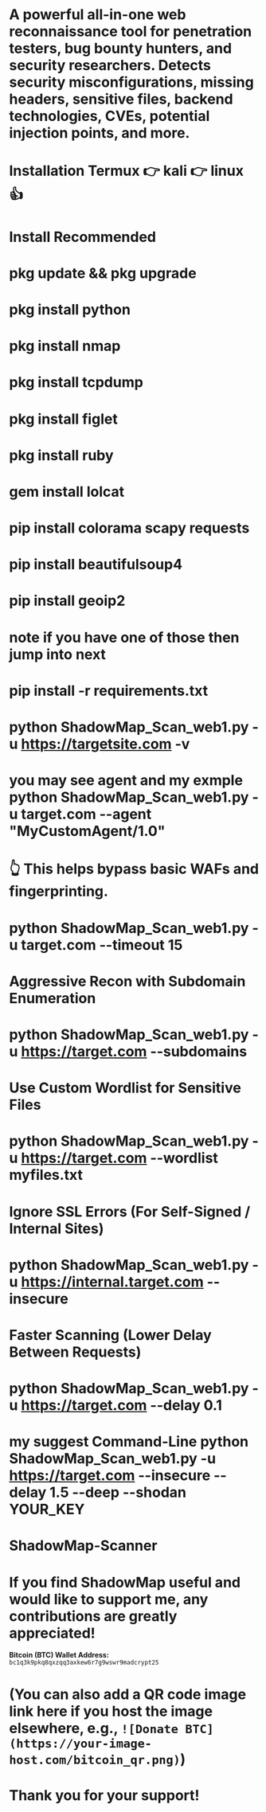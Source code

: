 # A powerful all-in-one web reconnaissance tool for penetration testers, bug bounty hunters, and security researchers. Detects security misconfigurations, missing headers, sensitive files, backend technologies, CVEs, potential injection points, and more.


# Installation Termux 👉 kali 👉 linux 👍


# Install Recommended

# pkg update && pkg upgrade
# pkg install python
# pkg install nmap
# pkg install tcpdump
# pkg install figlet
# pkg install ruby
# gem install lolcat
# pip install colorama scapy requests
# pip install beautifulsoup4
# pip install geoip2

# note if you have one of those then jump into next 

# pip install -r requirements.txt



# python ShadowMap_Scan_web1.py  -u https://targetsite.com -v

# you may see agent and my exmple python ShadowMap_Scan_web1.py -u target.com --agent "MyCustomAgent/1.0"

# 👆 This helps bypass basic WAFs and fingerprinting.

# python ShadowMap_Scan_web1.py -u target.com --timeout 15
 
# Aggressive Recon with Subdomain Enumeration

# python ShadowMap_Scan_web1.py -u https://target.com --subdomains

# Use Custom Wordlist for Sensitive Files 

# python ShadowMap_Scan_web1.py -u https://target.com --wordlist myfiles.txt

# Ignore SSL Errors (For Self-Signed / Internal Sites) 

# python ShadowMap_Scan_web1.py -u https://internal.target.com --insecure

# Faster Scanning (Lower Delay Between Requests)

# python ShadowMap_Scan_web1.py -u https://target.com --delay 0.1


 
# my suggest Command-Line python ShadowMap_Scan_web1.py -u https://target.com --insecure --delay 1.5 --deep --shodan YOUR_KEY
# ShadowMap-Scanner




# If you find ShadowMap useful and would like to support me, any contributions are greatly appreciated!

**Bitcoin (BTC) Wallet Address:**
`bc1q3k9pkq8qxzqq3axkew6r7g9wswr9madcrypt25`

# (You can also add a QR code image link here if you host the image elsewhere, e.g., `![Donate BTC](https://your-image-host.com/bitcoin_qr.png)`)

# Thank you for your support!
